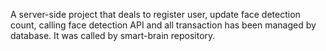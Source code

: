 A server-side project that deals to register user, update face detection count, calling face detection API and all transaction has been managed by database.
It was called by smart-brain repository.
